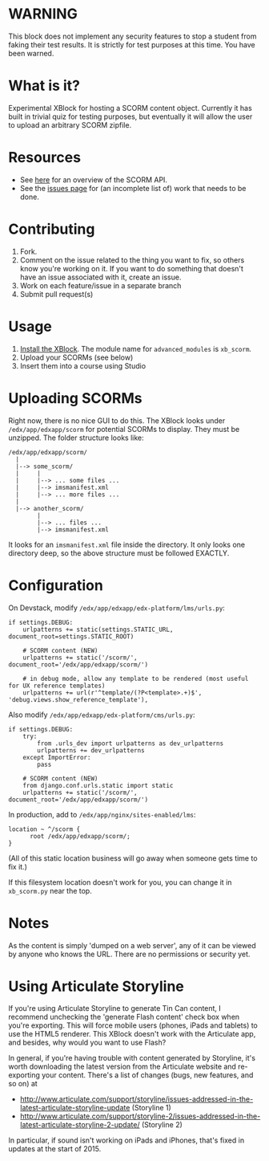 # WARNING

This block does not implement any security features to stop a student from faking their test results. It is strictly for test purposes at this time. You have been warned.

# What is it?
Experimental XBlock for hosting a SCORM content object. Currently it has built in trivial quiz for testing purposes, but eventually it will allow the user to upload an arbitrary SCORM zipfile.

# Resources
* See [here](http://scorm.com/scorm-explained/technical-scorm/run-time/) for an overview of the SCORM API.
* See the [issues page](https://github.com/usernamenumber/xb_scorm/issues) for (an incomplete list of) work that needs to be done.

# Contributing
1. Fork.
2. Comment on the issue related to the thing you want to fix, so others know you're working on it. If you want to do something that doesn't have an issue associated with it, create an issue. 
2. Work on each feature/issue in a separate branch
3. Submit pull request(s)

# Usage

1. [Install the XBlock](http://edx-developer-guide.readthedocs.org/en/latest/xblocks.html#testing). The module name for `advanced_modules` is `xb_scorm`.
2. Upload your SCORMs (see below)
3. Insert them into a course using Studio

# Uploading SCORMs

Right now, there is no nice GUI to do this. The XBlock looks under `/edx/app/edxapp/scorm` for potential SCORMs to display. They must be unzipped. The folder structure looks like:

    /edx/app/edxapp/scorm/
      |
      |--> some_scorm/
      |     |
      |     |--> ... some files ...
      |     |--> imsmanifest.xml
      |     |--> ... more files ...
      |
      |--> another_scorm/
            |
            |--> ... files ...
            |--> imsmanifest.xml

It looks for an `imsmanifest.xml` file inside the directory. It only looks one directory deep, so the above structure must be followed EXACTLY.

# Configuration

On Devstack, modify `/edx/app/edxapp/edx-platform/lms/urls.py`:

    if settings.DEBUG:
        urlpatterns += static(settings.STATIC_URL, document_root=settings.STATIC_ROOT)

        # SCORM content (NEW)
        urlpatterns += static('/scorm/', document_root='/edx/app/edxapp/scorm/')

        # in debug mode, allow any template to be rendered (most useful for UX reference templates)
        urlpatterns += url(r'^template/(?P<template>.+)$', 'debug.views.show_reference_template'),

Also modify `/edx/app/edxapp/edx-platform/cms/urls.py`:

    if settings.DEBUG:
        try:
            from .urls_dev import urlpatterns as dev_urlpatterns
            urlpatterns += dev_urlpatterns
        except ImportError:
            pass

        # SCORM content (NEW)
        from django.conf.urls.static import static
        urlpatterns += static('/scorm/', document_root='/edx/app/edxapp/scorm/')

In production, add to `/edx/app/nginx/sites-enabled/lms`:

    location ~ ^/scorm {
          root /edx/app/edxapp/scorm/;
    }

(All of this static location business will go away when someone gets time to fix it.)

If this filesystem location doesn't work for you, you can change it in `xb_scorm.py` near the top.

# Notes

As the content is simply 'dumped on a web server', any of it can be viewed by anyone who knows the URL. There are no permissions or security yet.

# Using Articulate Storyline

If you're using Articulate Storyline to generate Tin Can content, I recommend unchecking the 'generate Flash content' check box when you're exporting. This will force mobile users (phones, iPads and tablets) to use the HTML5 renderer. This XBlock doesn't work with the Articulate app, and besides, why would you want to use Flash?

In general, if you're having trouble with content generated by Storyline, it's worth downloading the latest version from the Articulate website and re-exporting your content. There's a list of changes (bugs, new features, and so on) at 

- http://www.articulate.com/support/storyline/issues-addressed-in-the-latest-articulate-storyline-update (Storyline 1)
- http://www.articulate.com/support/storyline-2/issues-addressed-in-the-latest-articulate-storyline-2-update/ (Storyline 2)

In particular, if sound isn't working on iPads and iPhones, that's fixed in updates at the start of 2015.
